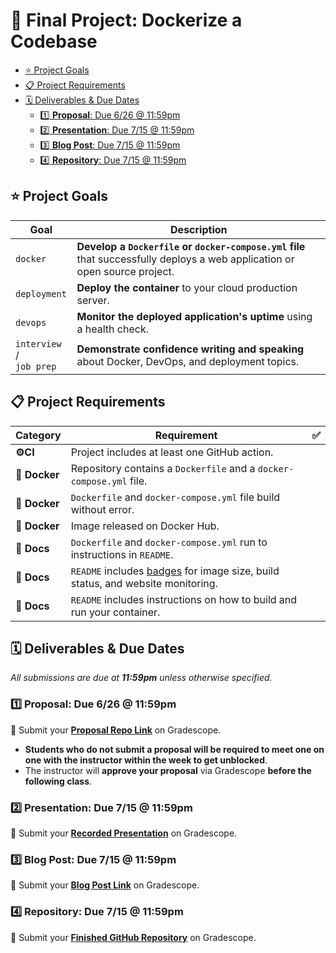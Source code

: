 # 🐳 Final Project: Dockerize a Codebase

- [⭐️ Project Goals](#️-project-goals)
- [📋 Project Requirements](#-project-requirements)
- [🗓 Deliverables & Due Dates](#-deliverables--due-dates)
  - [1️⃣ **Proposal**: Due 6/26 @ 11:59pm](#1️⃣-proposal-due-626--1159pm)
  - [2️⃣ **Presentation**: Due 7/15 @ 11:59pm](#2️⃣-presentation-due-715--1159pm)
  - [3️⃣ **Blog Post**: Due 7/15 @ 11:59pm](#3️⃣-blog-post-due-715--1159pm)
  - [4️⃣ **Repository**: Due 7/15 @ 11:59pm](#4️⃣-repository-due-715--1159pm)

## ⭐️ Project Goals

| Goal | Description |
| --- | --- |
| `docker` | **Develop a `Dockerfile` or `docker-compose.yml` file** that successfully deploys a web application or open source project. |
| `deployment` | **Deploy the container** to your cloud production server. |
| `devops` | **Monitor the deployed application's uptime** using a health check. |
| `interview` /<br>`job prep` | **Demonstrate confidence writing and speaking** about Docker, DevOps, and deployment topics. |

## 📋 Project Requirements

<!-- TODO -->

|  Category  | Requirement                                                                                          | ✅ |
|:---------- |------------------------------------------------------------------------------------------------------|:-:|
|   **⚙️CI**   | Project includes at least one GitHub action.                                                         |   |
| **🐳 Docker** | Repository contains a `Dockerfile` and a `docker-compose.yml` file.                                  |   |
| **🐳 Docker** | `Dockerfile` and `docker-compose.yml` file build without error.                                      |   |
| **🐳 Docker** | Image released on Docker Hub.                                      |   |
|  **📝 Docs**  | `Dockerfile` and `docker-compose.yml`  run to instructions in `README`.                              |   |
|  **📝 Docs**  | `README` includes [badges](https://shields.io) for image size, build status, and website monitoring. |   |
|  **📝 Docs**  | `README` includes instructions on how to build and run your container.                               |   |

## 🗓 Deliverables & Due Dates

_All submissions are due at **11:59pm** unless otherwise specified._

### 1️⃣ **Proposal**: Due 6/26 @ 11:59pm

🔗 Submit your **[Proposal Repo Link](https://www.gradescope.com/courses/133579/assignments/467884)** on Gradescope.

- **Students who do not submit a proposal will be required to meet one on one with the instructor within the week to get unblocked**.
- The instructor will **approve your proposal** via Gradescope **before the following class**.

### 2️⃣ **Presentation**: Due 7/15 @ 11:59pm

🔗 Submit your **[Recorded Presentation](https://www.gradescope.com/courses/133579/assignments/462693)** on Gradescope.

### 3️⃣ **Blog Post**: Due 7/15 @ 11:59pm

🔗 Submit your **[Blog Post Link](https://www.gradescope.com/courses/133579/assignments/467890)** on Gradescope.

### 4️⃣ **Repository**: Due 7/15 @ 11:59pm

🔗 Submit your **[Finished GitHub Repository](https://www.gradescope.com/courses/133579/assignments/428249)** on Gradescope.
